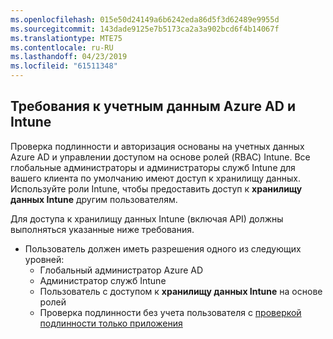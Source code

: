 ```yaml
---
ms.openlocfilehash: 015e50d24149a6b6242eda86d5f3d62489e9955d
ms.sourcegitcommit: 143dade9125e7b5173ca2a3a902bcd6f4b14067f
ms.translationtype: MTE75
ms.contentlocale: ru-RU
ms.lasthandoff: 04/23/2019
ms.locfileid: "61511348"
---
```

<!-- This include is part of the Intune Data Warehouse documentation. -->

## <a name="azure-ad-and-intune-credential-requirements"></a>Требования к учетным данным Azure AD и Intune

Проверка подлинности и авторизация основаны на учетных данных Azure AD и управлении доступом на основе ролей (RBAC) Intune. Все глобальные администраторы и администраторы служб Intune для вашего клиента по умолчанию имеют доступ к хранилищу данных. Используйте роли Intune, чтобы предоставить доступ к **хранилищу данных Intune** другим пользователям.

Для доступа к хранилищу данных Intune (включая API) должны выполняться указанные ниже требования.

  -  Пользователь должен иметь разрешения одного из следующих уровней:
      -  Глобальный администратор Azure AD
      -  Администратор служб Intune
      -  Пользователь с доступом к **хранилищу данных Intune** на основе ролей
      -  Проверка подлинности без учета пользователя с [проверкой подлинности только приложения](../data-warehouse-app-only-auth.md) 
